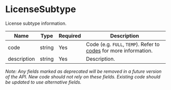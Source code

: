 # LicenseSubtype

License subtype information.

| Name | Type | Required | Description |
| - | - | - | - |
| code | string | Yes | Code (e.g. `FULL`, `TEMP`). Refer to [codes](https://github.com/fsmb/api-docs/tree/master/docs/codes) for more information. |
| description | string | Yes | Description. |

*Note: Any fields marked as deprecated will be removed in a future version of the API. New code should not rely on these fields. Existing code should be updated to use alternative fields.*
